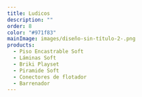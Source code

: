```yaml
---
title: Ludicos
description: ""
order: 8
color: "#971f83"
mainImage: images/diseño-sin-título-2-.png
products:
  - Piso Encastrable Soft
  - Láminas Soft
  - Briki Playset
  - Piramide Soft
  - Conectores de flotador
  - Barrenador
---
```

